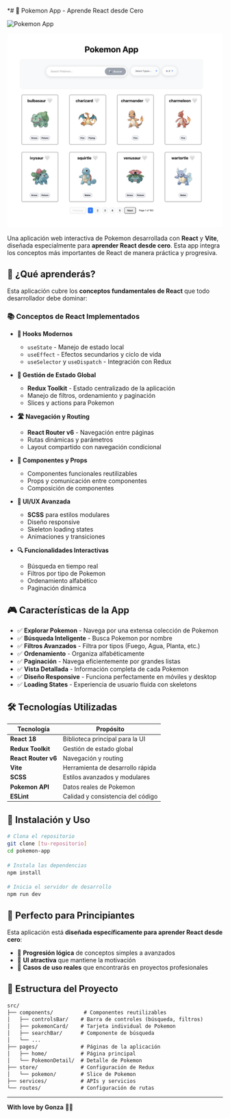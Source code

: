 *# 🎯 Pokemon App - Aprende React desde Cero

![Pokemon App](https://images.unsplash.com/photo-1542779283-429940ce8336?w=800&h=400&fit=crop&crop=center)

![Pokemon App](./public/captura.png)



Una aplicación web interactiva de Pokemon desarrollada con **React** y **Vite**, diseñada especialmente para **aprender React desde cero**. Esta app integra los conceptos más importantes de React de manera práctica y progresiva.

## 🚀 ¿Qué aprenderás?

Esta aplicación cubre los **conceptos fundamentales de React** que todo desarrollador debe dominar:

### 📚 Conceptos de React Implementados

- **🎣 Hooks Modernos**
  - `useState` - Manejo de estado local
  - `useEffect` - Efectos secundarios y ciclo de vida
  - `useSelector` y `useDispatch` - Integración con Redux

- **🔄 Gestión de Estado Global**
  - **Redux Toolkit** - Estado centralizado de la aplicación
  - Manejo de filtros, ordenamiento y paginación
  - Slices y actions para Pokemon

- **🛣️ Navegación y Routing**
  - **React Router v6** - Navegación entre páginas
  - Rutas dinámicas y parámetros
  - Layout compartido con navegación condicional

- **🎨 Componentes y Props**
  - Componentes funcionales reutilizables
  - Props y comunicación entre componentes
  - Composición de componentes

- **📱 UI/UX Avanzada**
  - **SCSS** para estilos modulares
  - Diseño responsive
  - Skeleton loading states
  - Animaciones y transiciones

- **🔍 Funcionalidades Interactivas**
  - Búsqueda en tiempo real
  - Filtros por tipo de Pokemon
  - Ordenamiento alfabético
  - Paginación dinámica

## 🎮 Características de la App

- ✅ **Explorar Pokemon** - Navega por una extensa colección de Pokemon
- ✅ **Búsqueda Inteligente** - Busca Pokemon por nombre
- ✅ **Filtros Avanzados** - Filtra por tipos (Fuego, Agua, Planta, etc.)
- ✅ **Ordenamiento** - Organiza alfabéticamente
- ✅ **Paginación** - Navega eficientemente por grandes listas
- ✅ **Vista Detallada** - Información completa de cada Pokemon
- ✅ **Diseño Responsive** - Funciona perfectamente en móviles y desktop
- ✅ **Loading States** - Experiencia de usuario fluida con skeletons

## 🛠️ Tecnologías Utilizadas

| Tecnología | Propósito |
|------------|-----------|
| **React 18** | Biblioteca principal para la UI |
| **Redux Toolkit** | Gestión de estado global |
| **React Router v6** | Navegación y routing |
| **Vite** | Herramienta de desarrollo rápida |
| **SCSS** | Estilos avanzados y modulares |
| **Pokemon API** | Datos reales de Pokemon |
| **ESLint** | Calidad y consistencia del código |

## 🚦 Instalación y Uso

```bash
# Clona el repositorio
git clone [tu-repositorio]
cd pokemon-app

# Instala las dependencias
npm install

# Inicia el servidor de desarrollo
npm run dev
```

## 🎯 Perfecto para Principiantes

Esta aplicación está **diseñada específicamente para aprender React desde cero**:

- 🧩 **Progresión lógica** de conceptos simples a avanzados
- 🎨 **UI atractiva** que mantiene la motivación
- 🔧 **Casos de uso reales** que encontrarás en proyectos profesionales


## 📂 Estructura del Proyecto

```
src/
├── components/          # Componentes reutilizables
│   ├── controlsBar/    # Barra de controles (búsqueda, filtros)
│   ├── pokemonCard/    # Tarjeta individual de Pokemon
│   ├── searchBar/      # Componente de búsqueda
│   └── ...
├── pages/              # Páginas de la aplicación
│   ├── home/           # Página principal
│   └── PokemonDetail/  # Detalle de Pokemon
├── store/              # Configuración de Redux
│   └── pokemon/        # Slice de Pokemon
├── services/           # APIs y servicios
└── routes/             # Configuración de rutas
```

---

**With love by Gonza** 🚀✨
